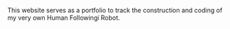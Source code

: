 This website serves as a portfolio to track the construction and coding of my very own Human Followingi Robot.
